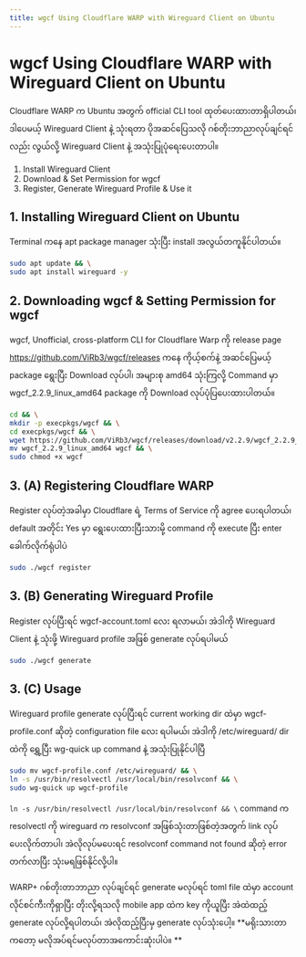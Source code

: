 ```yaml
---
title: wgcf Using Cloudflare WARP with Wireguard Client on Ubuntu
---
```

# wgcf Using Cloudflare WARP with Wireguard Client on Ubuntu

Cloudflare WARP က Ubuntu အတွက် official CLI tool ထုတ်ပေးထားတာရှိပါတယ်၊ ဒါပေမယ့် Wireguard Client နဲ့ သုံးရတာ ပိုအဆင်ပြေသလို ဂစ်တိုးဘာညာလုပ်ချင်ရင်လည်း လွယ်လို့ Wireguard Client နဲ့ အသုံးပြုပုံရေးပေးတာပါ။ 

1. Install Wireguard Client
2. Download & Set Permission for wgcf
3. Register, Generate Wireguard Profile & Use it

## 1. Installing Wireguard Client on Ubuntu

Terminal ကနေ apt package manager သုံးပြီး install အလွယ်တကူနိုင်ပါတယ်။

```bash
sudo apt update && \
sudo apt install wireguard -y
```
## 2. Downloading wgcf & Setting Permission for wgcf
wgcf, Unofficial, cross-platform CLI for Cloudflare Warp ကို release page https://github.com/ViRb3/wgcf/releases ကနေ ကိုယ့်စက်နဲ့ အဆင်ပြေမယ့် package ရွေးပြီး Download လုပ်ပါ၊ အများစု amd64 သုံးကြလို့ Command မှာ wgcf_2.2.9_linux_amd64 package ကို Download လုပ်ပုံပြပေးထားပါတယ်။ 

```bash
cd && \
mkdir -p execpkgs/wgcf && \
cd execpkgs/wgcf && \
wget https://github.com/ViRb3/wgcf/releases/download/v2.2.9/wgcf_2.2.9_linux_amd64 && \
mv wgcf_2.2.9_linux_amd64 wgcf && \
sudo chmod +x wgcf
```
## 3. (A) Registering Cloudflare WARP
Register လုပ်တဲ့အခါမှာ Cloudflare ရဲ့ Terms of Service ကို agree ပေးရပါတယ်၊ default အတိုင်း Yes မှာ ရွေးပေးထားပြီးသားမို့ command ကို execute ပြီး enter ခေါက်လိုက်ရုံပါပဲ

```bash
sudo ./wgcf register
```
## 3. (B) Generating Wireguard Profile 
Register လုပ်ပြီးရင် wgcf-account.toml လေး ရလာမယ်၊ အဲဒါကို Wireguard Client နဲ့ သုံးဖို့ Wireguard profile အဖြစ် generate လုပ်ရပါမယ်

```bash
sudo ./wgcf generate
```
## 3. (C) Usage
Wireguard profile generate လုပ်ပြီးရင် current working dir ထဲမှာ wgcf-profile.conf ဆိုတဲ့ configuration file လေး ရပါမယ်၊ အဲဒါကို /etc/wireguard/ dir ထဲကို ရွှေ့ပြီး wg-quick up command နဲ့ အသုံးပြုနိုင်ပါပြီ

```bash
sudo mv wgcf-profile.conf /etc/wireguard/ && \
ln -s /usr/bin/resolvectl /usr/local/bin/resolvconf && \
sudo wg-quick up wgcf-profile
```
```ln -s /usr/bin/resolvectl /usr/local/bin/resolvconf && \``` command က resolvectl ကို wireguard က resolvconf အဖြစ်သုံးတာဖြစ်တဲ့အတွက် link လုပ်ပေးလိုက်တာပါ၊ အဲလိုလုပ်မပေးရင် resolvconf command not found ဆိုတဲ့ error တက်လာပြီး သုံးမရဖြစ်နိုင်လို့ပါ။

WARP+ ဂစ်တိုးတာဘာညာ လုပ်ချင်ရင် generate မလုပ်ရင် toml file ထဲမှာ account လိုင်စင်ကီးကိုရှာပြီး တိုးလို့ရသလို mobile app ထဲက key ကိုယူပြီး အဲထဲထည့် generate လုပ်လို့ရပါတယ်၊ အဲလိုထည့်ပြီးမှ generate လုပ်သုံးပေါ့။ **မရိုးသားတာကတော့ မလိုအပ်ရင်မလုပ်တာအကောင်းဆုံးပါပဲ။ **
